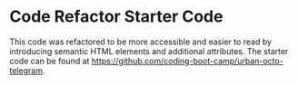 # Code Refactor Starter Code
This code was refactored to be more accessible and easier to read by introducing semantic HTML elements and additional attributes. The starter code can be found at https://github.com/coding-boot-camp/urban-octo-telegram.